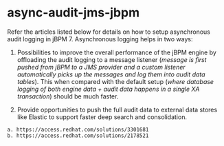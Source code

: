 # async-audit-jms-jbpm

Refer the articles listed below for details on how to setup asynchronous audit logging in jBPM 7. Asynchronous logging helps in two ways:

1. Possibilities to improve the overall performance of the jBPM engine by offloading the audit logging to a message listener (_message is first pushed from jBPM to a JMS provider and a custom listener automatically picks up the messages and log them into audit data tables_). This when compared with the default setup (_where database logging of both engine data + audit data happens in a single XA transaction_) should be much faster. 

2. Provide opportunities to push the full audit data to external data stores like Elastic to support faster deep search and consolidation. 

```
a. https://access.redhat.com/solutions/3301681
b. https://access.redhat.com/solutions/2178521
```

